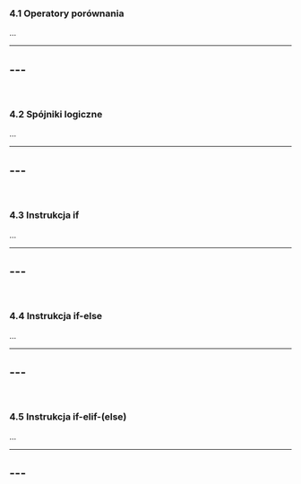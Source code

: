 ### 4.1 Operatory porównania
...

---
**---**
---
&nbsp;
### 4.2 Spójniki logiczne
...

---
**---**
---
&nbsp;
### 4.3 Instrukcja if
...

---
**---**
---
&nbsp;
### 4.4 Instrukcja if-else
...

---
**---**
---
&nbsp;
### 4.5 Instrukcja if-elif-(else)
...

---
**---**
---
&nbsp;
